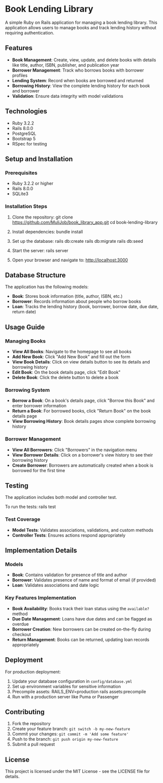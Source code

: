 # Book Lending Library

A simple Ruby on Rails application for managing a book lending library. This application allows users to manage books and track lending history without requiring authentication.

## Features

- **Book Management**: Create, view, update, and delete books with details like title, author, ISBN, publisher, and publication year
- **Borrower Management**: Track who borrows books with borrower profiles
- **Lending System**: Record when books are borrowed and returned
- **Borrowing History**: View the complete lending history for each book and borrower
- **Validation**: Ensure data integrity with model validations

## Technologies

- Ruby 3.2.2
- Rails 8.0.0
- PostgreSQL
- Bootstrap 5
- RSpec for testing

## Setup and Installation

### Prerequisites

- Ruby 3.2.2 or higher
- Rails 8.0.0
- SQLite3

### Installation Steps

1. Clone the repository:
   git clone <https://github.com/MuliJob/book_library_app.git>
   cd book-lending-library

2. Install dependencies:
   bundle install

3. Set up the database:
   rails db:create
   rails db:migrate
   rails db:seed

4. Start the server:
   rails server

5. Open your browser and navigate to:
   <http://localhost:3000>

## Database Structure

The application has the following models:

- **Book**: Stores book information (title, author, ISBN, etc.)
- **Borrower**: Records information about people who borrow books
- **Loan**: Tracks the lending history (book, borrower, borrow date, due date, return date)

## Usage Guide

### Managing Books

- **View All Books**: Navigate to the homepage to see all books
- **Add New Book**: Click "Add New Book" and fill out the form
- **View Book Details**: Click on view details button to see its details and borrowing history
- **Edit Book**: On the book details page, click "Edit Book"
- **Delete Book**: Click the delete button to delete a book

### Borrowing System

- **Borrow a Book**: On a book's details page, click "Borrow this Book" and enter borrower information
- **Return a Book**: For borrowed books, click "Return Book" on the book details page
- **View Borrowing History**: Book details pages show complete borrowing history

### Borrower Management

- **View All Borrowers**: Click "Borrowers" in the navigation menu
- **View Borrower Details**: Click on a borrower's view history to see their borrowing history
- **Create Borrower**: Borrowers are automatically created when a book is borrowed for the first time

## Testing

The application includes both model and controller test.

To run the tests:
rails test

### Test Coverage

- **Model Tests**: Validates associations, validations, and custom methods
- **Controller Tests**: Ensures actions respond appropriately

## Implementation Details

### Models

- **Book**: Contains validation for presence of title and author
- **Borrower**: Validates presence of name and format of email (if provided)
- **Loan**: Validates associations and date logic

### Key Features Implementation

- **Book Availability**: Books track their loan status using the `available?` method
- **Due Date Management**: Loans have due dates and can be flagged as overdue
- **Borrower Creation**: New borrowers can be created on-the-fly during checkout
- **Return Management**: Books can be returned, updating loan records appropriately

## Deployment

For production deployment:

1. Update your database configuration in `config/database.yml`
2. Set up environment variables for sensitive information
3. Precompile assets:
   RAILS_ENV=production rails assets:precompile
4. Run with a production server like Puma or Passenger

## Contributing

1. Fork the repository
2. Create your feature branch: `git switch -b my-new-feature`
3. Commit your changes: `git commit -m 'Add some feature'`
4. Push to the branch: `git push origin my-new-feature`
5. Submit a pull request

## License

This project is licensed under the MIT License - see the LICENSE file for details.
